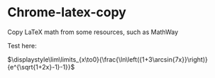 # Chrome-latex-copy

Copy LaTeX math from some resources, such as MathWay

Test here:

$\displaystyle\lim\limits_{x\to0}{\frac{\ln\left({1+3\arcsin{7x}}\right)}{e^{\sqrt{1+2x}-1}-1}}$
